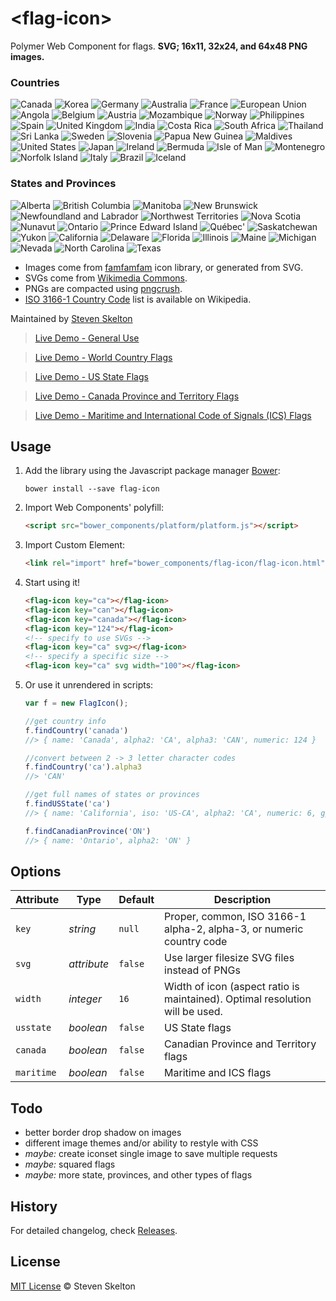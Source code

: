 &lt;flag-icon&gt;
===========

Polymer Web Component for flags. **SVG; 16x11, 32x24, and 64x48 PNG images.**

### Countries

![Canada](https://raw.githubusercontent.com/stevenrskelton/flag-icon/master/png/64/country-4x3/ca.png "Canada")
![Korea](https://raw.githubusercontent.com/stevenrskelton/flag-icon/master/png/64/country-4x3/kr.png "Korea")
![Germany](https://raw.githubusercontent.com/stevenrskelton/flag-icon/master/png/64/country-4x3/de.png "Germany")
![Australia](https://raw.githubusercontent.com/stevenrskelton/flag-icon/master/png/64/country-4x3/au.png "Australia")
![France](https://raw.githubusercontent.com/stevenrskelton/flag-icon/master/png/64/country-4x3/fr.png "France")
![European Union](https://raw.githubusercontent.com/stevenrskelton/flag-icon/master/png/64/country-4x3/europeanunion.png "European Union")
![Angola](https://raw.githubusercontent.com/stevenrskelton/flag-icon/master/png/64/country-4x3/ao.png "Angola")
![Belgium](https://raw.githubusercontent.com/stevenrskelton/flag-icon/master/png/64/country-4x3/be.png "Belgium")
![Austria](https://raw.githubusercontent.com/stevenrskelton/flag-icon/master/png/64/country-4x3/at.png "Austria")
![Mozambique](https://raw.githubusercontent.com/stevenrskelton/flag-icon/master/png/64/country-4x3/mz.png "Mozambique")
![Norway](https://raw.githubusercontent.com/stevenrskelton/flag-icon/master/png/64/country-4x3/no.png "Norway")
![Philippines](https://raw.githubusercontent.com/stevenrskelton/flag-icon/master/png/64/country-4x3/ph.png "Philippines")
![Spain](https://raw.githubusercontent.com/stevenrskelton/flag-icon/master/png/64/country-4x3/es.png "Spain")
![United Kingdom](https://raw.githubusercontent.com/stevenrskelton/flag-icon/master/png/64/country-4x3/gb.png "United Kingdom")
![India](https://raw.githubusercontent.com/stevenrskelton/flag-icon/master/png/64/country-4x3/in.png "India")
![Costa Rica](https://raw.githubusercontent.com/stevenrskelton/flag-icon/master/png/64/country-4x3/cr.png "Costa Rica")
![South Africa](https://raw.githubusercontent.com/stevenrskelton/flag-icon/master/png/64/country-4x3/za.png "South Africa")
![Thailand](https://raw.githubusercontent.com/stevenrskelton/flag-icon/master/png/64/country-4x3/th.png "Thailand")
![Sri Lanka](https://raw.githubusercontent.com/stevenrskelton/flag-icon/master/png/64/country-4x3/lk.png "Sri Lanka")
![Sweden](https://raw.githubusercontent.com/stevenrskelton/flag-icon/master/png/64/country-4x3/se.png "Sweden")
![Slovenia](https://raw.githubusercontent.com/stevenrskelton/flag-icon/master/png/64/country-4x3/si.png "Slovenia")
![Papua New Guinea](https://raw.githubusercontent.com/stevenrskelton/flag-icon/master/png/64/country-4x3/pg.png "Papua New Guinea")
![Maldives](https://raw.githubusercontent.com/stevenrskelton/flag-icon/master/png/64/country-4x3/mv.png "Maldives")
![United States](https://raw.githubusercontent.com/stevenrskelton/flag-icon/master/png/64/country-4x3/us.png "India")
![Japan](https://raw.githubusercontent.com/stevenrskelton/flag-icon/master/png/64/country-4x3/jp.png "Japan")
![Ireland](https://raw.githubusercontent.com/stevenrskelton/flag-icon/master/png/64/country-4x3/ie.png "Ireland")
![Bermuda](https://raw.githubusercontent.com/stevenrskelton/flag-icon/master/png/64/country-4x3/bm.png "Bermuda")
![Isle of Man](https://raw.githubusercontent.com/stevenrskelton/flag-icon/master/png/64/country-4x3/im.png "Isle of Man")
![Montenegro](https://raw.githubusercontent.com/stevenrskelton/flag-icon/master/png/64/country-4x3/me.png "Montenegro")
![Norfolk Island](https://raw.githubusercontent.com/stevenrskelton/flag-icon/master/png/64/country-4x3/nf.png "Norfolk Island")
![Italy](https://raw.githubusercontent.com/stevenrskelton/flag-icon/master/png/64/country-4x3/it.png "Italy")
![Brazil](https://raw.githubusercontent.com/stevenrskelton/flag-icon/master/png/64/country-4x3/br.png "Brazil")
![Iceland](https://raw.githubusercontent.com/stevenrskelton/flag-icon/master/png/64/country-4x3/is.png "Iceland")

### States and Provinces

![Alberta](https://raw.githubusercontent.com/stevenrskelton/flag-icon/master/png/64/ca/alberta.png "Alberta")
![British Columbia](https://raw.githubusercontent.com/stevenrskelton/flag-icon/master/png/64/ca/british_columbia.png "British Columbia")
![Manitoba](https://raw.githubusercontent.com/stevenrskelton/flag-icon/master/png/64/ca/manitoba.png "Manitoba")
![New Brunswick](https://raw.githubusercontent.com/stevenrskelton/flag-icon/master/png/64/ca/new_brunswick.png "New Brunswick")
![Newfoundland and Labrador](https://raw.githubusercontent.com/stevenrskelton/flag-icon/master/png/64/ca/newfoundland_and_labrador.png "Newfoundland and Labrador")
![Northwest Territories](https://raw.githubusercontent.com/stevenrskelton/flag-icon/master/png/64/ca/northwest_territories.png "Northwest Territories")
![Nova Scotia](https://raw.githubusercontent.com/stevenrskelton/flag-icon/master/png/64/ca/nova_scotia.png "Nova Scotia")
![Nunavut](https://raw.githubusercontent.com/stevenrskelton/flag-icon/master/png/64/ca/nunavut.png "Nunavut")
![Ontario](https://raw.githubusercontent.com/stevenrskelton/flag-icon/master/png/64/ca/ontario.png "Ontario")
![Prince Edward Island](https://raw.githubusercontent.com/stevenrskelton/flag-icon/master/png/64/ca/prince_edward_island.png "Prince Edward Island")
![Québec'](https://raw.githubusercontent.com/stevenrskelton/flag-icon/master/png/64/ca/québec.png "Québec")
![Saskatchewan](https://raw.githubusercontent.com/stevenrskelton/flag-icon/master/png/64/ca/saskatchewan.png "Saskatchewan")
![Yukon](https://raw.githubusercontent.com/stevenrskelton/flag-icon/master/png/64/ca/yukon.png "Yukon")
![California](https://raw.githubusercontent.com/stevenrskelton/flag-icon/master/png/64/us/california.png "California")
![Delaware](https://raw.githubusercontent.com/stevenrskelton/flag-icon/master/png/64/us/delaware.png "Delaware")
![Florida](https://raw.githubusercontent.com/stevenrskelton/flag-icon/master/png/64/us/florida.png "Florida")
![Illinois](https://raw.githubusercontent.com/stevenrskelton/flag-icon/master/png/64/us/illinois.png "Illinois")
![Maine](https://raw.githubusercontent.com/stevenrskelton/flag-icon/master/png/64/us/maine.png "Maine")
![Michigan](https://raw.githubusercontent.com/stevenrskelton/flag-icon/master/png/64/us/michigan.png "Michigan")
![Nevada](https://raw.githubusercontent.com/stevenrskelton/flag-icon/master/png/64/us/nevada.png "Nevada")
![North Carolina](https://raw.githubusercontent.com/stevenrskelton/flag-icon/master/png/64/us/north_carolina.png "North Carolina")
![Texas](https://raw.githubusercontent.com/stevenrskelton/flag-icon/master/png/64/us/texas.png "Texas")

* Images come from [famfamfam](http://www.famfamfam.com/lab/icons/flags/) icon library, or generated from SVG.
* SVGs come from [Wikimedia Commons](http://commons.wikimedia.org/wiki/Category:SVG_sovereign_state_flags).
* PNGs are compacted using [pngcrush](http://en.wikipedia.org/wiki/Pngcrush).
* [ISO 3166-1 Country Code](http://en.wikipedia.org/wiki/ISO_3166-1) list is available on Wikipedia.

Maintained by [Steven Skelton](https://github.com/stevenrskelton)

> [Live Demo - General Use](http://files.stevenskelton.ca/flag-icon/examples/index.html)

> [Live Demo - World Country Flags](http://files.stevenskelton.ca/flag-icon/examples/countries.html)

> [Live Demo - US State Flags](http://files.stevenskelton.ca/flag-icon/examples/us-states.html)

> [Live Demo - Canada Province and Territory Flags](http://files.stevenskelton.ca/flag-icon/examples/canada-provinces.html)

> [Live Demo - Maritime and International Code of Signals (ICS) Flags](http://files.stevenskelton.ca/flag-icon/examples/maritime.html)

## Usage

1. Add the library using the Javascript package manager [Bower](http://bower.io/):

	```bower install --save flag-icon```

2. Import Web Components' polyfill:

	```html
	<script src="bower_components/platform/platform.js"></script>
	```

3. Import Custom Element:

	```html
	<link rel="import" href="bower_components/flag-icon/flag-icon.html">
	```

4. Start using it!

	```html
	<flag-icon key="ca"></flag-icon>
	<flag-icon key="can"></flag-icon>
	<flag-icon key="canada"></flag-icon>
	<flag-icon key="124"></flag-icon>
	<!-- specify to use SVGs -->
	<flag-icon key="ca" svg></flag-icon>
	<!-- specify a specific size -->
	<flag-icon key="ca" svg width="100"></flag-icon>
	```

5. Or use it unrendered in scripts:

	```javascript
	var f = new FlagIcon();

	//get country info
	f.findCountry('canada')
	//> { name: 'Canada', alpha2: 'CA', alpha3: 'CAN', numeric: 124 }

	//convert between 2 -> 3 letter character codes
	f.findCountry('ca').alpha3
	//> 'CAN'

	//get full names of states or provinces
	f.findUSState('ca')
	//> { name: 'California', iso: 'US-CA', alpha2: 'CA', numeric: 6, gpo: 'Calif.' }

	f.findCanadianProvince('ON')
	//> { name: 'Ontario', alpha2: 'ON' }
	```

## Options

Attribute			| Type			| Default		| Description
---					| ---			| ---			| ---
`key`				| *string*		| `null`		| Proper, common, ISO 3166-1 alpha-2, alpha-3, or numeric country code
`svg`				| *attribute*	| `false`		| Use larger filesize SVG files instead of PNGs
`width`				| *integer*		| `16`			| Width of icon (aspect ratio is maintained). Optimal resolution will be used.
`usstate`			| *boolean*		| `false`		| US State flags
`canada`			| *boolean*		| `false`		| Canadian Province and Territory flags
`maritime`			| *boolean*		| `false`		| Maritime and ICS flags

## Todo
- better border drop shadow on images
- different image themes and/or ability to restyle with CSS
- _maybe:_ create iconset single image to save multiple requests
- _maybe:_ squared flags
- _maybe:_ more state, provinces, and other types of flags

## History

For detailed changelog, check [Releases](https://github.com/stevenrskelton/flag-icon/releases).

## License

[MIT License](http://opensource.org/licenses/MIT) © Steven Skelton
